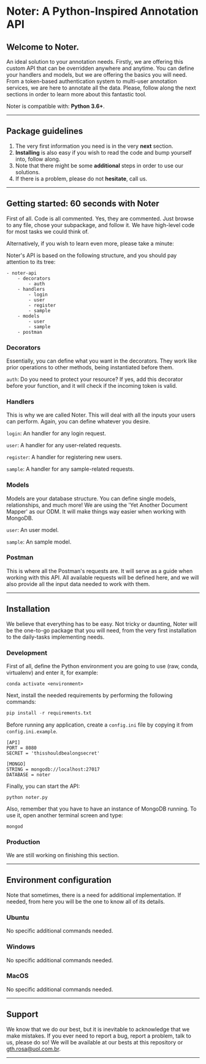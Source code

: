 # Noter: A Python-Inspired Annotation API

## Welcome to Noter.

An ideal solution to your annotation needs. Firstly, we are offering this custom API that can be overridden anywhere and anytime. You can define your handlers and models, but we are offering the basics you will need. From a token-based authentication system to multi-user annotation services, we are here to annotate all the data. Please, follow along the next sections in order to learn more about this fantastic tool.

Noter is compatible with: **Python 3.6+**.

---

## Package guidelines

1. The very first information you need is in the very **next** section.
2. **Installing** is also easy if you wish to read the code and bump yourself into, follow along.
3. Note that there might be some **additional** steps in order to use our solutions.
4. If there is a problem, please do not **hesitate**, call us.

---

## Getting started: 60 seconds with Noter

First of all. Code is all commented. Yes, they are commented. Just browse to any file, chose your subpackage, and follow it. We have high-level code for most tasks we could think of.

Alternatively, if you wish to learn even more, please take a minute:

Noter's API is based on the following structure, and you should pay attention to its tree:

```
- noter-api
    - decorators
        - auth
    - handlers
        - login
        - user
        - register
        - sample
    - models
        - user
        - sample
    - postman
```

### Decorators

Essentially, you can define what you want in the decorators. They work like prior operations to other methods, being instantiated before them.

```auth```: Do you need to protect your resource? If yes, add this decorator before your function, and it will check if the incoming token is valid.

### Handlers

This is why we are called Noter. This will deal with all the inputs your users can perform. Again, you can define whatever you desire.

```login```: An handler for any login request.

```user```: A handler for any user-related requests.

```register```: A handler for registering new users.

```sample```: A handler for any sample-related requests.

### Models

Models are your database structure. You can define single models, relationships, and much more! We are using the 'Yet Another Document Mapper' as our ODM. It will make things way easier when working with MongoDB.

```user```: An user model.

```sample```: An sample model.

### Postman

This is where all the Postman's requests are. It will serve as a guide when working with this API. All available requests will be defined here, and we will also provide all the input data needed to work with them.

---

## Installation

We believe that everything has to be easy. Not tricky or daunting, Noter will be the one-to-go package that you will need, from the very first installation to the daily-tasks implementing needs.

### Development

First of all, define the Python environment you are going to use (raw, conda, virtualenv) and enter it, for example:

```
conda activate <environment>
```

Next, install the needed requirements by performing the following commands:

```Python
pip install -r requirements.txt
```

Before running any application, create a ```config.ini``` file by copying it from ```config.ini.example```.

```
[API]
PORT = 8080
SECRET = 'thisshouldbealongsecret'

[MONGO]
STRING = mongodb://localhost:27017
DATABASE = noter
```

Finally, you can start the API:

```
python noter.py
```

Also, remember that you have to have an instance of MongoDB running. To use it, open another terminal screen and type:

```
mongod
```

### Production

We are still working on finishing this section.

---

## Environment configuration

Note that sometimes, there is a need for additional implementation. If needed, from here you will be the one to know all of its details.

### Ubuntu

No specific additional commands needed.

### Windows

No specific additional commands needed.

### MacOS

No specific additional commands needed.

---

## Support

We know that we do our best, but it is inevitable to acknowledge that we make mistakes. If you ever need to report a bug, report a problem, talk to us, please do so! We will be available at our bests at this repository or gth.rosa@uol.com.br.

---
